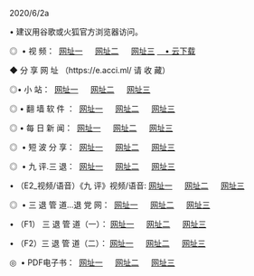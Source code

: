 <p>2020/6/2a
<p>• 建议用谷歌或火狐官方浏览器访问。
<p>◎  • 视 频： 
<a href="http://hbq.shirokuriwaki.com/" target="_blank">网址一</a> 　 
<a href="http://hdt.shirokuriwaki.com/" target="_blank">网址二</a> 　 
<a href="http://ham.shirokuriwaki.com/b.html" target="_blank">网址三</a>
<a href="https://yadi.sk/d/d0sUeAOpal3njw" target="_blank">　• 云下载 </a></p>
<p>◆ 分 享 网 址 （https://e.acci.ml/ 请 收 藏） </p>

<p>◎•  小 站：  
<a href="http://hbq.shirokuriwaki.com/f.html" target="_blank">网址一</a> 　 
<a href="http://hdt.shirokuriwaki.com/h.html" target="_blank">网址二</a> 　 
<a href="http://ham.shirokuriwaki.com/k/" target="_blank">网址三</a></p><p>

<p>◎  • 翻 墙 软 件 ：  
<a href="http://hbq.shirokuriwaki.com/ff/" target="_blank">网址一</a> 　 
<a href="http://hdt.shirokuriwaki.com/s/read/a1_nd.html" target="_blank">网址二</a> 　 
<a href="http://ham.shirokuriwaki.com/ff/index.html" target="_blank">网址三</a></p>
<p>◎  • 每 日 新 闻：  
<a href="http://hbq.shirokuriwaki.com/day/" target="_blank">网址一</a> 　 
<a href="http://hdt.shirokuriwaki.com/day/" target="_blank">网址二</a> 　 
<a href="http://ham.shirokuriwaki.com/day/index.html" target="_blank">网址三</a></p>
<p>◎   • 短 波 分 享：  
<a href="http://hbq.shirokuriwaki.com/h/" target="_blank">网址一</a> 　 
<a href="http://hdt.shirokuriwaki.com/h/" target="_blank">网址二</a> 　 
<a href="http://ham.shirokuriwaki.com/h/index.html" target="_blank">网址三</a></p>
<p>◎   • 九 评.三 退：  
<a href="http://hbq.shirokuriwaki.com/t/" target="_blank">网址一</a> 　 
<a href="http://hdt.shirokuriwaki.com/v2/index.html" target="_blank">网址二</a> 　 
<a href="http://ham.shirokuriwaki.com/tt/index.html" target="_blank">网址三</a> 　</p>
<p>  • （E2_视频/语音）《九 评》视频/语音: 
<a href="http://hbq.shirokuriwaki.com/7738.html" target="_blank">网址一</a> 　 
<a href="http://hdt.shirokuriwaki.com/7614.html" target="_blank">网址二</a> 　 
<a href="http://ham.shirokuriwaki.com/7633.html" target="_blank">网址三</a></p>
<p>◎   • 三 退 管 道...退 党 网：  
<a href="http://hbq.shirokuriwaki.com/go/td1.html" target="_blank">网址一</a> 　 
<a href="http://hdt.shirokuriwaki.com/go/td2.html" target="_blank">网址二</a> 　 
<a href="http://ham.shirokuriwaki.com/go/td3.html" target="_blank">网址三</a></p>
<p>  • （F1） 三 退 管 道（一）： 
<a href="http://hbq.shirokuriwaki.com/dd/" target="_blank">网址一</a> 　 
<a href="http://hdt.shirokuriwaki.com/s/read/a1_tdx.html" target="_blank">网址二</a> 　 
<a href="http://ham.shirokuriwaki.com/dd/" target="_blank">网址三</a></p>
<p>  • （F2）三 退 管 道（二）： 
<a href="http://hdt.shirokuriwaki.com/d/" target="_blank">网址一</a> 　 
<a href="http://hbq.shirokuriwaki.com/d/index.html" target="_blank">网址二</a> 　 
<a href="http://ham.shirokuriwaki.com/d/" target="_blank">网址三</a></p>
<p>◎   • PDF电子书：  
<a href="http://hbq.shirokuriwaki.com/p/" target="_blank">网址一</a> 　 
<a href="http://hdt.shirokuriwaki.com/p/index.html" target="_blank">网址二</a> 　 
<a href="http://ham.shirokuriwaki.com/p/" target="_blank">网址三</a></p>
